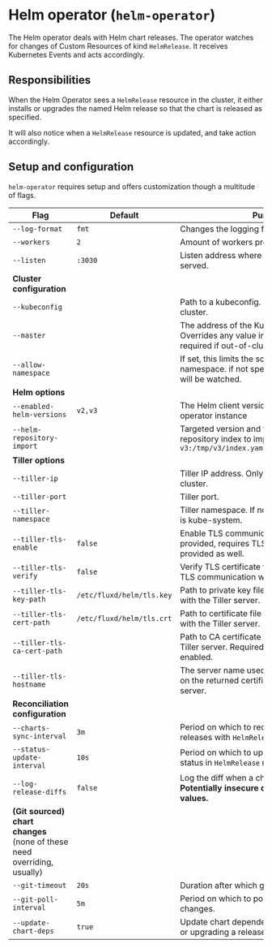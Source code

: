 # Helm operator (`helm-operator`)

The Helm operator deals with Helm chart releases. The operator watches for
changes of Custom Resources of kind `HelmRelease`. It receives Kubernetes
Events and acts accordingly.

## Responsibilities

When the Helm Operator sees a `HelmRelease` resource in the
cluster, it either installs or upgrades the named Helm release so that
the chart is released as specified.

It will also notice when a `HelmRelease` resource is updated, and
take action accordingly.

## Setup and configuration

`helm-operator` requires setup and offers customization though a multitude of flags.

| Flag                        | Default                       | Purpose
| --------------------------  | ----------------------------- | ---
| `--log-format`              | `fmt`                         | Changes the logging format; `fmt` or `json`.
| `--workers`                 | `2`                           | Amount of workers processing releases.
| `--listen`                  | `:3030`                       | Listen address where `/metrics` and API will be served.
| **Cluster configuration**
| `--kubeconfig`              |                               | Path to a kubeconfig. Only required if out-of-cluster.
| `--master`                  |                               | The address of the Kubernetes API server. Overrides any value in kubeconfig. Only required if out-of-cluster.
| `--allow-namespace`         |                               | If set, this limits the scope to a single namespace. if not specified, all namespaces will be watched.
| **Helm options**
| `--enabled-helm-versions`   | `v2,v3`                       | The Helm client versions supported by this operator instance
| `--helm-repository-import`  |                               | Targeted version and the path of the Helm repository index to import, i.e. `v3:/tmp/v3/index.yaml,v2:/tmp/v2/index.yaml`
| **Tiller options**
| `--tiller-ip`               |                               | Tiller IP address. Only required if out-of-cluster.
| `--tiller-port`             |                               | Tiller port.
| `--tiller-namespace`        |                               | Tiller namespace. If not provided, the default is kube-system.
| `--tiller-tls-enable`       | `false`                       | Enable TLS communication with Tiller. If provided, requires TLSKey and TLSCert to be provided as well.
| `--tiller-tls-verify`       | `false`                       | Verify TLS certificate from Tiller. Will enable TLS communication when provided.
| `--tiller-tls-key-path`     | `/etc/fluxd/helm/tls.key`     | Path to private key file used to communicate with the Tiller server.
| `--tiller-tls-cert-path`    | `/etc/fluxd/helm/tls.crt`     | Path to certificate file used to communicate with the Tiller server.
| `--tiller-tls-ca-cert-path` |                               | Path to CA certificate file used to validate the Tiller server. Required if tiller-tls-verify is enabled.
| `--tiller-tls-hostname`     |                               | The server name used to verify the hostname on the returned certificates from the Tiller server.
| **Reconciliation configuration**
| `--charts-sync-interval`    | `3m`                          | Period on which to reconcile the Helm releases with `HelmRelease` resources
| `--status-update-interval`  | `10s`                         | Period on which to update the Helm release status in `HelmRelease` resources
| `--log-release-diffs`       | `false`                       | Log the diff when a chart release diverges. **Potentially insecure due to logging of secret values.**
| **(Git sourced) chart changes** (none of these need overriding, usually)
| `--git-timeout`             | `20s`                         | Duration after which git operations time out.
| `--git-poll-interval`       | `5m`                          | Period on which to poll git chart sources for changes.
| `--update-chart-deps`       | `true`                        | Update chart dependencies before installing or upgrading a release.
